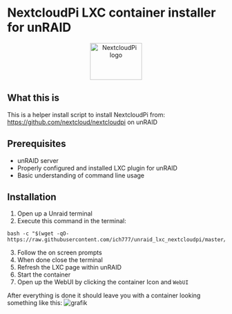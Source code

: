 # NextcloudPi LXC container installer for unRAID

<p align="center">
  <img src="https://github.com/nextcloud/nextcloudpi/blob/master/ncp-app/img/app.svg"
       width="120"
       height="85"
       alt="NextcloudPi logo">
</p>

## What this is
This is a helper install script to install NextcloudPi from: https://github.com/nextcloud/nextcloudpi on unRAID

## Prerequisites

- unRAID server
- Properly configured and installed LXC plugin for unRAID
- Basic understanding of command line usage

## Installation
1. Open up a Unraid terminal
2. Execute this command in the terminal:  
```
bash -c "$(wget -qO- https://raw.githubusercontent.com/ich777/unraid_lxc_nextcloudpi/master/nextcloudpi.sh)"
```
3. Follow the on screen prompts
4. When done close the terminal
5. Refresh the LXC page within unRAID
6. Start the container
7. Open up the WebUI by clicking the container Icon and `WebUI`

After everything is done it should leave you with a container looking something like this:
![grafik](https://github.com/user-attachments/assets/ff071bfa-19e7-404c-af50-2a0606a501f5)
